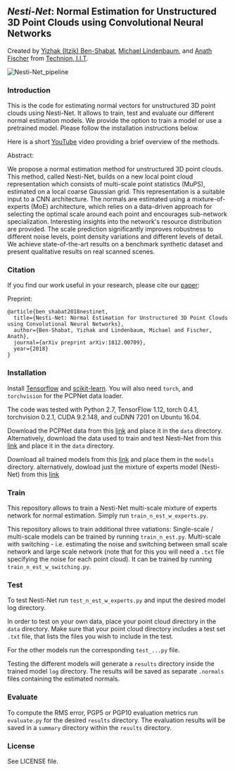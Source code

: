 ***Nesti-Net***: Normal Estimation for Unstructured 3D Point Clouds using Convolutional Neural Networks
---
Created by [Yizhak (Itzik) Ben-Shabat](http://www.itzikbs.com), [Michael Lindenbaum](http://www.cs.technion.ac.il/people/mic/index.html), and [Anath Fischer](https://meeng.technion.ac.il/members/anath-fischer/) from [Technion, I.I.T](https://www.technion.ac.il/en/).

![Nesti-Net_pipeline](https://github.com/sitzikbs/Nesti-Net/blob/master/doc/NestiNet_pipeline.png)

### Introduction
This is the code for estimating normal vectors for unstructured 3D point clouds using Nesti-Net. It allows to train, test and evaluate our different normal estimation models. We provide the option to train a model or use a pretrained model. Please follow the installation instructions below.

Here is a short [YouTube](https://www.youtube.com/watch?v=E7PudeA4XvM) video providing a brief overview of the methods.

Abstract:

We propose a normal estimation method for unstructured 3D point clouds. This method, called Nesti-Net, builds on a new local point cloud representation which consists of multi-scale point statistics (MuPS), estimated on a local coarse Gaussian grid. This representation is a suitable input to a CNN architecture. The normals are estimated using a mixture-of-experts (MoE) architecture, which relies on a data-driven approach for selecting the optimal scale around each point and encourages sub-network specialization. Interesting insights into the network's resource distribution are provided. The scale prediction significantly improves robustness to different noise levels, point density variations and different levels of detail. We achieve state-of-the-art results on a benchmark synthetic dataset and present qualitative results on real scanned scenes. 

### Citation
If you find our work useful in your research, please cite our [paper](https://arxiv.org/abs/1812.00709):

Preprint:

    @article{ben_shabat2018nestinet,
      title={Nesti-Net: Normal Estimation for Unstructured 3D Point Clouds using Convolutional Neural Networks},
      author={Ben-Shabat, Yizhak and Lindenbaum, Michael and Fischer, Anath},
      journal={arXiv preprint arXiv:1812.00709},
      year={2018}
    }

### Installation
Install [Tensorflow](https://www.tensorflow.org) and [scikit-learn](http://scikit-learn.org/stable/).
 You will also need `torch`, and `torchvision` for the PCPNet data loader.
 
The code was tested with Python 2.7, TensorFlow 1.12, torch 0.4.1, torchvision 0.2.1, CUDA 9.2.148, and cuDNN 7201 on Ubuntu 16.04.


Download the PCPNet data from this [link](http://geometry.cs.ucl.ac.uk/projects/2018/pcpnet/pclouds.zip) and place it in the `data` directory.
Alternatively, download the data used to train and test Nesti-Net from this [link](https://technionmail-my.sharepoint.com/:u:/g/personal/cadlab_technion_ac_il/EX9hmT6gUuhOlO5039nLaroB-bkUEObPOy1BHtUBNPKnjg?e=YZCKna) and place it in the `data` directory.

Download all trained models from this [link](https://technionmail-my.sharepoint.com/:u:/g/personal/cadlab_technion_ac_il/ERcpW34CYzNIvHAP7f1OSpcBgePbFF1XAPrWNtn_fXdeLg?e=4b4Zt6) and place them in the `models` directory.
alternatively, dowload just the mixture of experts model (Nesti-Net)  from this [link](https://technionmail-my.sharepoint.com/:u:/g/personal/cadlab_technion_ac_il/ETmIRKAIjZdEoYq0d1L_h0EBYbNu95jN1HYiIf3zT_ztXg?e=EDUtUV)


### Train
This repository allows to train a Nesti-Net multi-scale mixture of experts network for normal estimation.
Simply run `train_n_est_w_experts.py`. 
 

This repository allows to train additional three vatiations: 
Single-scale / multi-scale models can be trained by running `train_n_est.py`. 
Multi-scale with switching - i.e. estimating the noise and switching between small scale network and large scale network (note that for this you will need a `.txt` file specifying the noise for each point cloud). It can be trained by running `train_n_est_w_switching.py`.

### Test
To test Nesti-Net run `test_n_est_w_experts.py` and input the desired model log directory. 

In order to test on your own data, place your point cloud directory in the `data` directory. Make sure that your point cloud directory includes a test set `.txt` file, that lists the files you wish to include in the test.  

For the other models run the corresponding `test_...py` file.

Testing the different models will generate a `results` directory inside the trained model `log` directory. The results will be saved as separate `.normals` files containing the estimated normals. 

### Evaluate
To compute the RMS error, PGP5 or PGP10 evaluation metrics run `evaluate.py` for the desired `results` directory. The evaluation results will be saved in a `summary` directory within the `results` directory.

### License
See LICENSE file.


